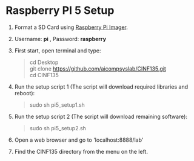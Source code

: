 # Raspberry PI 5 Setup

1. Format a SD Card using [Raspberry Pi Imager](https://www.raspberrypi.com/software/).
  
2. Username: **pi** , Password: **raspberry**

3. First start, open terminal and type:
    > cd Desktop      
    > git clone https://github.com/aicompsyslab/CINF135.git      
    > cd CINF135     

4. Run the setup script 1 (The script will download required libraries and reboot):    
    > sudo sh pi5_setup1.sh

5. Run the setup script 2 (The script will download remaining software):    
    > sudo sh pi5_setup2.sh

5. Open a web browser and go to 'localhost:8888/lab'

6. Find the CINF135 directory from the menu on the left.

